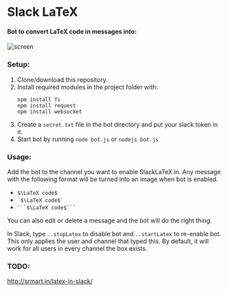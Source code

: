 # Slack LaTeX
#### Bot to convert LaTeX code in messages into:

![screen]

### Setup:
1. Clone/download this repository.
2. Install required modules in the project folder with:
    ```
    npm install fs
    npm install request
    npm install websocket
    ```
3. Create a `secret.txt` file in the bot directory and put your slack token in it.
4. Start bot by running `node bot.js` or `nodejs bot.js`

### Usage:

Add the bot to the channel you want to enable SlackLaTeX in. Any message with the following format will be turned into an image when bot is enabled.
 * `$\LaTeX code$`
 * `` `$\LaTeX code$` ``
 * `` ```$\LaTeX code$``` ``

You can also edit or delete a message and the bot will do the right thing.

In Slack, type `..stopLatex` to disable bot and `..startLatex` to re-enable bot. This only applies the user and channel that typed this. By default, it will work for all users in every channel the box exists.

[screen]:http://i.imgur.com/7xbkJ6P.png


### TODO:
http://srmart.in/latex-in-slack/
